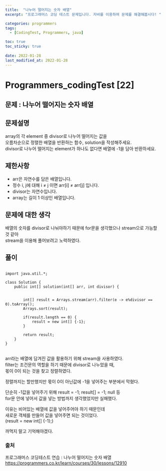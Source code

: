 ```yaml
---
title:  "나누어 떨어지는 숫자 배열"
excerpt: "프로그래머스 코딩 테스트 문제입니다. 자바를 이용하여 문제를 해결해봅시다! "

categories: programmers
tags:
  - [CodingTest, Programmers, java]

toc: true
toc_sticky: true
 
date: 2022-01-28
last_modified_at: 2022-01-28
---
```

# Programmers_codingTest [22]

## 문제 : 나누어 떨어지는 숫자 배열

## 문제설명  
array의 각 element 중 divisor로 나누어 떨어지는 값을  
오름차순으로 정렬한 배열을 반환하는 함수, solution을 작성해주세요.  
divisor로 나누어 떨어지는 element가 하나도 없다면 배열에 -1을 담아 반환하세요.  

## 제한사항
- arr은 자연수를 담은 배열입니다.  
- 정수 i, j에 대해 i ≠ j 이면 arr[i] ≠ arr[j] 입니다.  
- divisor는 자연수입니다.  
- array는 길이 1 이상인 배열입니다.  
 

## 문제에 대한 생각
배열의 숫자를 divisor로 나눠야하기 때문에 for문을 생각했으나 stream으로 가능할 것 같아  
stream을 이용해 풀어보려고 노력하였다.  

## 풀이
<pre>
<code>
import java.util.*;

class Solution {
    public int[] solution(int[] arr, int divisor) {
        
        
        int[] result = Arrays.stream(arr).filter(e -> e%divisor == 0).toArray();
        Arrays.sort(result);
        
        if(result.length == 0) {
            result = new int[] {-1};
        }
        
        return result;
    }
}
</code>
</pre> 

arr라는 배열에 담겨진 값을 활용하기 위해 stream을 사용하였다.  
filter는 조건문의 역할을 하기 때문에 divisor로 나누었을 때,  
몫이 0이 되는 것을 찾고 정렬하였다.  
  
정렬까지는 할만했지만 몫이 0이 아닌값에 -1을 넣어주는 부분에서 막혔다.  
  
단순히 -1값을 넣어주기 위해 result = -1; result[] = -1; null 등  
for문 안에 넣어서 값을 넣는 방법까지 생각했었지만 실패했다.  
  
이유는 비어있는 배열에 값을 넣어주어야 하기 때문인데  
새로운 객체를 만들어 값을 넣어주면 되는 것이었다.  
(result = new int[] {-1};)  
  
까먹지 말고 기억해야겠다.  

### 출처

프로그래머스 코딩테스트 연습 : 나누어 떨어지는 숫자 배열  
https://programmers.co.kr/learn/courses/30/lessons/12910